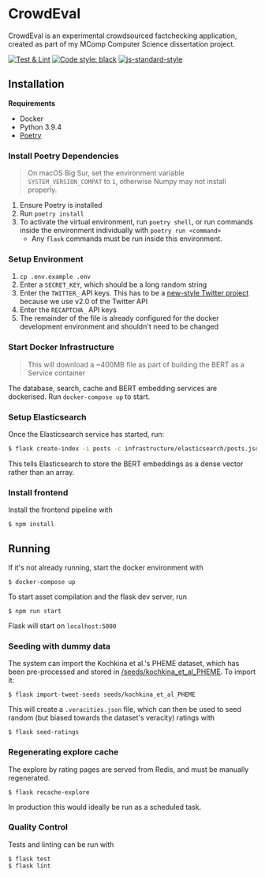 # CrowdEval

CrowdEval is an experimental crowdsourced factchecking application, created as part of my MComp Computer Science dissertation project.

[![Test & Lint](https://github.com/freddyheppell/crowdeval/actions/workflows/test.yml/badge.svg)](https://github.com/freddyheppell/crowdeval/actions/workflows/test.yml) [![Code style: black](https://img.shields.io/badge/code%20style-black-000000.svg?logo=python&logoColor=white)](https://github.com/psf/black) [![js-standard-style](https://img.shields.io/badge/code%20style-standard-f3df49.svg?logo=javascript&logoColor=white)](http://standardjs.com)

## Installation

**Requirements**
* Docker
* Python 3.9.4
* [Poetry](https://python-poetry.org/)

### Install Poetry Dependencies
> On macOS Big Sur, set the environment variable `SYSTEM_VERSION_COMPAT` to `1`, otherwise Numpy may not install properly.

1. Ensure Poetry is installed
2. Run `poetry install`
3. To activate the virtual environment, run `poetry shell`, or run commands inside the environment individually with `poetry run <command>`
    * Any `flask` commands must be run inside this environment.

### Setup Environment
1. `cp .env.example .env`
2. Enter a `SECRET_KEY`, which should be a long random string
2. Enter the `TWITTER_` API keys. This has to be a [new-style Twitter project](https://developer.twitter.com/en/docs/projects/overview) because we use v2.0 of the Twitter API 
3. Enter the `RECAPTCHA_` API keys
4. The remainder of the file is already configured for the docker development environment and shouldn't need to be changed

### Start Docker Infrastructure

> This will download a ~400MB file as part of building the BERT as a Service container

The database, search, cache and BERT embedding services are dockerised. Run `docker-compose up` to start.

### Setup Elasticsearch

Once the Elasticsearch service has started, run:

```bash
$ flask create-index -i posts -c infrastructure/elasticsearch/posts.json
```

This tells Elasticsearch to store the BERT embeddings as a dense vector rather than an array.

### Install frontend

Install the frontend pipeline with

```shell
$ npm install
```


## Running

If it's not already running, start the docker environment with

```shell
$ docker-compose up
```

To start asset compilation and the flask dev server, run

```shell
$ npm run start
```

Flask will start on `localhost:5000`

### Seeding with dummy data

The system can import the Kochkina et al.'s PHEME dataset, which has been pre-processed and stored in [/seeds/kochkina_et_al_PHEME](/seeds/kochkina_et_al_PHEME). To import it:

```shell
$ flask import-tweet-seeds seeds/kochkina_et_al_PHEME
```

This will create a `.veracities.json` file, which can then be used to seed random (but biased towards the dataset's veracity) ratings with

```shell
$ flask seed-ratings
```

### Regenerating explore cache

The explore by rating pages are served from Redis, and must be manually regenerated.

```shell
$ flask recache-explore
```

In production this would ideally be run as a scheduled task.

### Quality Control

Tests and linting can be run with

```shell
$ flask test
$ flask lint
```